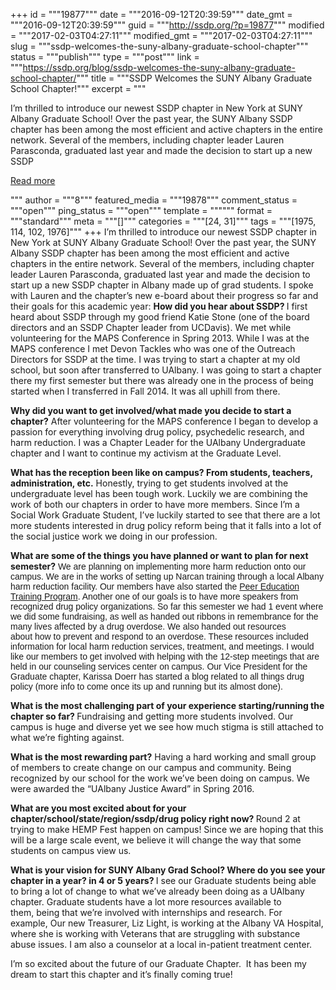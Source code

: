+++
id = """19877"""
date = """2016-09-12T20:39:59"""
date_gmt = """2016-09-12T20:39:59"""
guid = """http://ssdp.org/?p=19877"""
modified = """2017-02-03T04:27:11"""
modified_gmt = """2017-02-03T04:27:11"""
slug = """ssdp-welcomes-the-suny-albany-graduate-school-chapter"""
status = """publish"""
type = """post"""
link = """https://ssdp.org/blog/ssdp-welcomes-the-suny-albany-graduate-school-chapter/"""
title = """SSDP Welcomes the SUNY Albany Graduate School Chapter!"""
excerpt = """<p>I&#8217;m thrilled to introduce our newest SSDP chapter in New York at SUNY Albany Graduate School! Over the past year, the SUNY Albany SSDP chapter has been among the most efficient and active chapters in the entire network. Several of the members, including chapter leader Lauren Parasconda, graduated last year and made the decision to start up a new SSDP</p>
<div class="h10"></div>
<p><a class="more-link2 flat" href="https://ssdp.org/blog/ssdp-welcomes-the-suny-albany-graduate-school-chapter/">Read more</a></p>
"""
author = """8"""
featured_media = """19878"""
comment_status = """open"""
ping_status = """open"""
template = """"""
format = """standard"""
meta = """[]"""
categories = """[24, 31]"""
tags = """[1975, 114, 102, 1976]"""
+++
I&#8217;m thrilled to introduce our newest SSDP chapter in New York at SUNY Albany Graduate School! Over the past year, the SUNY Albany SSDP chapter has been among the most efficient and active chapters in the entire network. Several of the members, including chapter leader Lauren Parasconda, graduated last year and made the decision to start up a new SSDP chapter in Albany made up of grad students. I spoke with Lauren and the chapter&#8217;s new e-board about their progress so far and their goals for this academic year:
<strong>How did you hear about SSDP?
</strong>I first heard about SSDP through my good friend Katie Stone (one of the board directors and an SSDP Chapter leader from UCDavis). We met while volunteering for the MAPS Conference in Spring 2013. While I was at the MAPS conference I met Devon Tackles who was one of the Outreach Directors for SSDP at the time. I was trying to start a chapter at my old school, but soon after transferred to UAlbany. I was going to start a chapter there my first semester but there was already one in the process of being started when I transferred in Fall 2014. It was all uphill from there.<strong>  </strong>

<strong>Why did you want to get involved/what made you decide to start a chapter?</strong>
After volunteering for the MAPS conference I began to develop a passion for everything involving drug policy, psychedelic research, and harm reduction. I was a Chapter Leader for the UAlbany Undergraduate chapter and I want to continue my activism at the Graduate Level.

<strong>What has the reception been like on campus? From students, teachers, administration, etc.</strong>
Honestly, trying to get students involved at the undergraduate level has been tough work. Luckily we are combining the work of both our chapters in order to have more members. Since I&#8217;m a Social Work Graduate Student, I&#8217;ve luckily started to see that there are a lot more students interested in drug policy reform being that it falls into a lot of the social justice work we doing in our profession.

<strong>What are some of the things you have planned or want to plan for next semester?</strong><span style="font-family: arial, sans-serif;">
</span><span style="font-family: arial, sans-serif;">We are planning on implementing more harm reduction onto our campus. We are in the works of setting up Narcan training through a local Albany harm reduction facility. Our members have also started the <a href="http://ssdp.org/justsayknow">Peer Education Training Program</a>. Another one of our goals is to have more speakers from recognized drug policy organizations. So far this semester we had 1 event where we did some fundraising, as well as handed out ribbons in remembrance for the many lives affected by a drug overdose. We also handed out resources about how to prevent and respond to an overdose. These resources included information for local harm reduction services, treatment, and meetings. I would like our members to get involved with helping with the 12-step meetings that are held in our counseling services center on campus. Our Vice President for the Graduate chapter, Karissa Doerr has started a blog related to all things drug policy (more info to come once its up and running but its almost done).  </span>

<strong>What is the most challenging part of your experience starting/running the chapter so far?</strong><strong>
</strong>Fundraising and getting more students involved. Our campus is huge and diverse yet we see how much stigma is still attached to what we&#8217;re fighting against.

<strong>What is the most rewarding part?</strong>
Having a hard working and small group of members to create change on our campus and community. Being recognized by our school for the work we’ve been doing on campus. We were awarded the &#8220;UAlbany Justice Award&#8221; in Spring 2016.

<strong>What are you most excited about for your chapter/school/state/region/ssdp/drug policy right now?
</strong>Round 2 at trying to make HEMP Fest happen on campus! Since we are hoping that this will be a large scale event, we believe it will change the way that some students on campus view us.

<strong>What is your vision for SUNY Albany Grad School? Where do you see your chapter in a year? in 4 or 5 years?
</strong>I see our Graduate students being able to bring a lot of change to what we&#8217;ve already been doing as a UAlbany chapter. Graduate students have a lot more resources available to them, being that we’re involved with internships and research. For example, Our new Treasurer, Liz Light, is working at the Albany VA Hospital, where she is working with Veterans that are struggling with substance abuse issues. I am also a counselor at a local in-patient treatment center.

I&#8217;m so excited about the future of our Graduate Chapter.  It has been my dream to start this chapter and it&#8217;s finally coming true!
